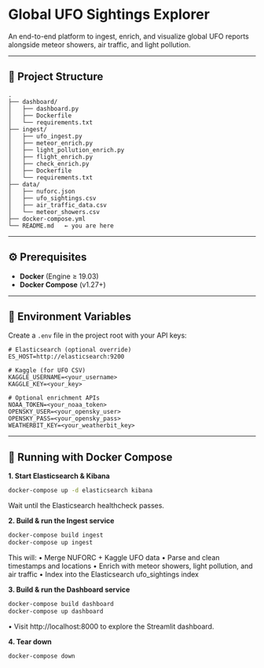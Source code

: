 # Global UFO Sightings Explorer

An end-to-end platform to ingest, enrich, and visualize global UFO reports alongside meteor showers, air traffic, and light pollution.

---

## 📁 Project Structure

```text
.
├── dashboard/
│   ├── dashboard.py
│   ├── Dockerfile
│   └── requirements.txt
├── ingest/
│   ├── ufo_ingest.py
│   ├── meteor_enrich.py
│   ├── light_pollution_enrich.py
│   ├── flight_enrich.py
│   ├── check_enrich.py
│   ├── Dockerfile
│   └── requirements.txt
├── data/
│   ├── nuforc.json
│   ├── ufo_sightings.csv
│   ├── air_traffic_data.csv
│   └── meteor_showers.csv
├── docker-compose.yml
└── README.md   ← you are here
```
---

## ⚙️ Prerequisites

- **Docker** (Engine ≥ 19.03)  
- **Docker Compose** (v1.27+)  

---

## 🔑 Environment Variables

Create a `.env` file in the project root with your API keys:

```dotenv
# Elasticsearch (optional override)
ES_HOST=http://elasticsearch:9200

# Kaggle (for UFO CSV)
KAGGLE_USERNAME=<your_username>
KAGGLE_KEY=<your_key>

# Optional enrichment APIs
NOAA_TOKEN=<your_noaa_token>
OPENSKY_USER=<your_opensky_user>
OPENSKY_PASS=<your_opensky_pass>
WEATHERBIT_KEY=<your_weatherbit_key>
```
---

## 🚀 Running with Docker Compose

**1. Start Elasticsearch & Kibana**
```bash
docker-compose up -d elasticsearch kibana
```
Wait until the Elasticsearch healthcheck passes.

**2. Build & run the Ingest service**
```bash
docker-compose build ingest
docker-compose up ingest
```
This will:
	•	Merge NUFORC + Kaggle UFO data
	•	Parse and clean timestamps and locations
	•	Enrich with meteor showers, light pollution, and air traffic
	•	Index into the Elasticsearch ufo_sightings index

 **3. Build & run the Dashboard service**
 ```bash
docker-compose build dashboard
docker-compose up dashboard
```
•	Visit http://localhost:8000 to explore the Streamlit dashboard.

 **4. Tear down**
 ```bash
docker-compose down
```
